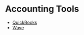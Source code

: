 # Accounting Tools

- [QuickBooks](https://quickbooks.intuit.com/)
- [Wave](https://www.waveapps.com/)
